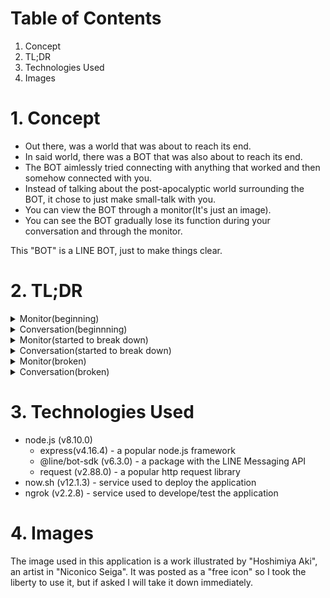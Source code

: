 # Table of Contents
1. Concept
1. TL;DR
1. Technologies Used
1. Images

# 1. Concept
- Out there, was a world that was about to reach its end.
- In said world, there was a BOT that was also about to reach its end.
- The BOT aimlessly tried connecting with anything that worked and then somehow connected with you.
- Instead of talking about the post-apocalyptic world surrounding the BOT, it chose to just make small-talk with you.
- You can view the BOT through a monitor(It's just an image).
- You can see the BOT gradually lose its function during your conversation and through the monitor.

This "BOT" is a LINE BOT, just to make things clear.

# 2. TL;DR
<details><summary>Monitor(beginning)</summary>
![3793-min.jpg](https://qiita-image-store.s3.amazonaws.com/0/317253/59a0bf16-4c64-50b1-c770-6a95a64efa01.jpeg)
</details>

<details><summary>Conversation(beginnning)</summary>
![3794-min.jpg](https://qiita-image-store.s3.amazonaws.com/0/317253/18df2301-d49c-74ea-bb24-9badea8be9d4.jpeg)
</details>

<details><summary>Monitor(started to break down)</summary>
![3798-min.jpg](https://qiita-image-store.s3.amazonaws.com/0/317253/9440b876-bc1d-d373-b8bf-b95fd8206cf8.jpeg)
</details>

<details><summary>Conversation(started to break down)</summary>
![3800-min.jpg](https://qiita-image-store.s3.amazonaws.com/0/317253/bc0b2eb2-10a7-12f7-3e6c-f2ade3e3156f.jpeg)
</details>

<details><summary>Monitor(broken)</summary>
![3802-min.jpg](https://qiita-image-store.s3.amazonaws.com/0/317253/fefab06a-4fa4-d46e-b368-bd5f27990d2b.jpeg)
</details>

<details><summary>Conversation(broken)</summary>
![3801-min.jpg](https://qiita-image-store.s3.amazonaws.com/0/317253/70d79071-7ba6-1fb9-3e29-bc0b5a33fdb7.jpeg)
</details>

# 3. Technologies Used
- node.js (v8.10.0)
   - express(v4.16.4) - a popular node.js framework
   - @line/bot-sdk (v6.3.0) - a package with the LINE Messaging API
   - request (v2.88.0) - a popular http request library
- now.sh (v12.1.3) - service used to deploy the application
- ngrok (v2.2.8) - service used to develope/test the application

# 4. Images
The image used in this application is a work illustrated by "Hoshimiya Aki", an artist in "Niconico Seiga".
It was posted as a "free icon" so I took the liberty to use it, but if asked I will take it down immediately.
